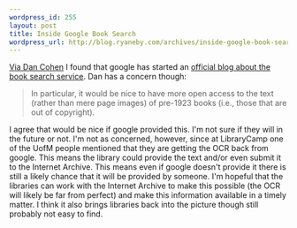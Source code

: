 ```yaml
--- 
wordpress_id: 255
layout: post
title: Inside Google Book Search
wordpress_url: http://blog.ryaneby.com/archives/inside-google-book-search/
---
```

<a href="http://www.dancohen.org/blog/posts/google_book_search_blog">Via Dan Cohen</a> I found that google has started an <a href="http://booksearch.blogspot.com/">official blog about the book search service</a>.  Dan has a concern though:

<blockquote>In particular, it would be nice to have more open access to the text (rather than mere page images) of pre-1923 books (i.e., those that are out of copyright).</blockquote>

I agree that would be nice if google provided this. I'm not sure if they will in the future or not. I'm not as concerned, however, since at LibraryCamp one of the UofM people mentioned that they are getting the OCR back from google. This means the library could provide the text and/or even submit it to the Internet Archive. This means even if google doesn't provide it there is still a likely chance that it will be provided by someone. I'm hopeful that the libraries can work with the Internet Archive to make this possible (the OCR will likely be far from perfect) and make this information available in a timely matter. I think it also brings libraries back into the picture though still probably not easy to find.

